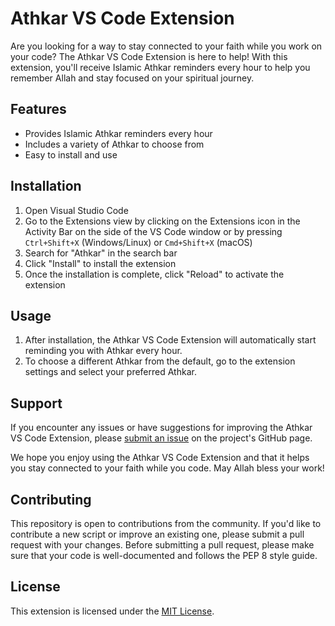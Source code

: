 
# Athkar VS Code Extension

Are you looking for a way to stay connected to your faith while you work on your code? The Athkar VS Code Extension is here to help! With this extension, you'll receive Islamic Athkar reminders every hour to help you remember Allah and stay focused on your spiritual journey.

## Features

-   Provides Islamic Athkar reminders every hour
-   Includes a variety of Athkar to choose from
-   Easy to install and use

## Installation

1.  Open Visual Studio Code
2.  Go to the Extensions view by clicking on the Extensions icon in the Activity Bar on the side of the VS Code window or by pressing `Ctrl+Shift+X` (Windows/Linux) or `Cmd+Shift+X` (macOS)
3.  Search for "Athkar" in the search bar
4.  Click "Install" to install the extension
5.  Once the installation is complete, click "Reload" to activate the extension

## Usage

1.  After installation, the Athkar VS Code Extension will automatically start reminding you with Athkar every hour.
2.  To choose a different Athkar from the default, go to the extension settings and select your preferred Athkar.

## Support

If you encounter any issues or have suggestions for improving the Athkar VS Code Extension, please [submit an issue](https://github.com/LinuxDevil/athkar/issues) on the project's GitHub page.

We hope you enjoy using the Athkar VS Code Extension and that it helps you stay connected to your faith while you code. May Allah bless your work!

## Contributing

This repository is open to contributions from the community. If you'd like to contribute a new script or improve an existing one, please submit a pull request with your changes. Before submitting a pull request, please make sure that your code is well-documented and follows the PEP 8 style guide.

## License

This extension is licensed under the [MIT License](https://opensource.org/licenses/MIT).